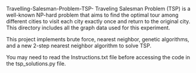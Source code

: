 Travelling-Salesman-Problem-TSP-
Traveling Salesman Problem (TSP) is a well-known NP-hard problem that aims to find the optimal tour among different cities to visit each city exactly once and 
return to the original city. This directory includes all the graph data used for this experiment.

This project implements brute force, nearest neighbor, genetic algorithms, and a new 2-step nearest neighbor algorithm to solve TSP.

You may need to read the Instructions.txt file before accessing the code in the tsp_solutions.py file.

